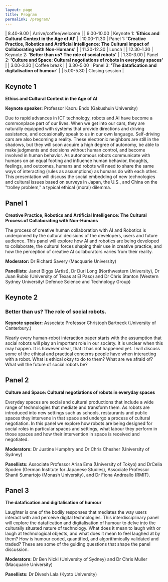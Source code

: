 ```yaml
---
layout: page
title: Program
permalink: /program/
---
```


| 8.40-9.00 | Arrive/coffee/welcome |
| 9.00-10.00 | Keynote 1: **'Ethics and Cultural Context in the Age of AI'**  |
| 10.00-11.30 | Panel 1: **'Creative Practice, Robotics and Artificial Intelligence: The Cultural Impact of Collaborating with Non-Humans'**  |
| 11.30-12.30 | Lunch  |
| 12.30-1.30 | Keynote 2: **'Better than us? The role of social robots'** |
| 1.30-3.00 | Panel 2: **'Culture and Space: Cultural negotiations of robots in everyday spaces'**  |
| 3.00-3.30 | Coffee break  |
| 3.30-5.00 | Panel 3: **'The datafication and digitalisation of humour'**  |
| 5.00-5.30 | Closing session  |

## Keynote 1

**Ethics and Cultural Context in the Age of AI**

**Keynote speaker:** Professor Kaoru Endo (Gakushuin University)

Due to rapid advances in ICT technology, robots and AI have become a commonplace part of our lives. When we get into our cars, they are naturally equipped with systems that provide directions and driving assistance, and occasionally speak to us in our own language. Self-driving cars are also becoming a reality.  These electronic neighbors are still in the shadows, but they will soon acquire a high degree of autonomy, be able to make judgments and decisions without human control, and become involved in human behavior.  As autonomous robots communicate with humans on an equal footing and influence human behavior, thoughts, feelings, and outcomes, humans and robots will need to share the same ways of interacting (rules as assumptions) as humans do with each other.  This presentation will discuss the social embedding of new technologies and cultural issues based on surveys in Japan, the U.S., and China on the "trolley problem," a typical ethical (moral) dilemma.

## Panel 1

**Creative Practice, Robotics and Artificial Intelligence: The Cultural Process of Collaborating with Non-Humans**

The process of creative human collaboration with AI and Robotics is underpinned by the cultural decisions of the developers, users and future audience. This panel will explore how AI and robotics are being developed to collaborate, the cultural forces shaping their use in creative practice, and how the perception of creative AI collaborators varies from their reality.

**Moderator:** Dr Richard Savery (Macquarie University)

**Panellists:** Janet Biggs (Artist), Dr Duri Long (Northwestern University), Dr Juan Rubio (University of Texas at El Paso) and Dr Chris Stanton (Western Sydney University/ Defence Science and Technology Group)

## Keynote 2

### Better than us? The role of social robots.

**Keynote speaker:** Associate Professor Christoph Bartneck (University of Canterbury.)

Nearly every human-robot interaction paper starts with the assumption that social robots will play an important role in our society. It is unclear when this may happen. It is however clear, that it has not happened yet. I will discuss some of the ethical and practical concerns people have when interacting with a robot. What is ethical okay to do to them? What are we afraid of? What will the future of social robots be?

## Panel 2

**Culture and Space: Cultural negotiations of robots in everyday spaces**

Everyday spaces are social and cultural productions that include a wide range of technologies that mediate and transform them. As robots are introduced into new settings such as schools, restaurants and public spaces they intervene in that space and undergo a process of cultural negotiation. In this panel we explore how robots are being designed for social roles in particular spaces and settings, what labour they perform in those spaces and how their intervention in space is received and negotiated. 

**Moderators:** Dr Justine Humphry and Dr Chris Chesher (University of Sydney)

**Panellists:** Associate Professor Arisa Ema (University of Tokyo) and DrCelia Spoden (German Institute for Japanese Studies), Associate Professor Shanti Sumartojo (Monash University), and Dr Fiona Andreallo (RMIT).

## Panel 3

**The datafication and digitalisation of humour**

Laughter is one of the bodily responses that mediates the way users interact with and perceive digital technologies. This interdisciplinary panel will explore the datafication and digitalisation of humour to delve into the culturally situated nature of technology. What does it mean to laugh with or laugh at technological objects, and what does it mean to feel laughed at by them? How is humour coded, quantified, and algorithmically validated and traded? These are some of the guiding questions that shape the panel discussion.

**Moderators:** Dr Ben Nickl (University of Sydney) and Dr Chris Muller (Macquarie University)

**Panellists:** Dr Divesh Lala (Kyoto University)
